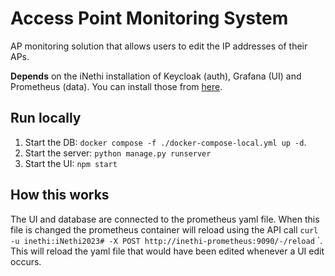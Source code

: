 # Access Point Monitoring System
AP monitoring solution that allows users to edit the IP addresses of their APs.

**Depends** on the iNethi installation of Keycloak (auth), Grafana (UI) and Prometheus (data). You can install those 
from [here](https://github.com/iNethi/inethi).

## Run locally
1. Start the DB: `docker compose -f ./docker-compose-local.yml up -d`.
2. Start the server: `python manage.py runserver`
3. Start the UI: `npm start`

## How this works
The UI and database are connected to the prometheus yaml file. When this file is changed the prometheus container will 
reload using the API call `curl -u inethi:iNethi2023# -X POST http://inethi-prometheus:9090/-/reload`
`. This will reload the yaml file that would have been edited whenever a UI edit occurs.
